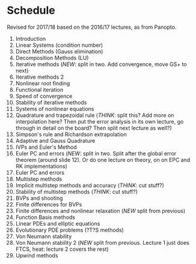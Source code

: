 # Schedule

Revised for 2017/18 based on the 2016/17 lectures, as from Panopto.

1. Introduction
2. Linear Systems (condition number)
3. Direct Methods (Gauss elimination)
4. Decomposition Methods (LU)
5. Iterative methods (*NEW*: split in two. Add convergence, move GS+ to next)
6. Iterative methods 2
7. Nonlinear root finding
8. Functional iteration
9. Speed of convergence
10. Stability of iterative methods
11. Systems of nonlinear equations
12. Quadrature and trapezoidal rule (*THINK*: split this? Add more on interpolation here? Then put the error analysis in its own lecture, go through in detail on the board? Then split next lecture as well?)
13. Simpson's rule and Richardson extrapolation
14. Adaptive and Gauss Quadrature
15. IVPs and Euler's Method
16. Euler PC and errors (*NEW*: split in two. Split after the global error theorem (around slide 12). Or do one lecture on theory, on on EPC and RK implementations)
17. Euler PC and errors
18. Multistep methods
19. Implicit multistep methods and accuracy (*THINK*: cut stuff?)
20. Stability of multistep methods (*THINK*: cut stuff?)
21. BVPs and shooting
22. Finite differences for BVPs
23. Finite differences and nonlinear relaxation (*NEW* split from previous)
24. Function Basis methods
25. Linear PDEs and elliptic equations
26. Evolutionary PDE problems (?T?S methods)
27. Von Neumann stability
28. Von Neumann stability 2 (*NEW* split from previous. Lecture 1 just does FTCS, heat: lecture 2 covers the rest)
29. Upwind methods
